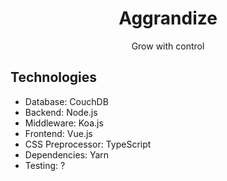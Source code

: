 # <center>Aggrandize</center>
<center>Grow with control</center>

## Technologies

- Database: CouchDB
- Backend: Node.js
- Middleware: Koa.js
- Frontend: Vue.js
- CSS Preprocessor: TypeScript
- Dependencies: Yarn
- Testing: ?